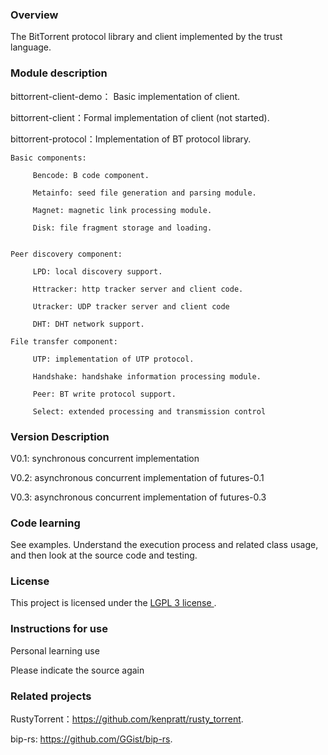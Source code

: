 ### Overview

The BitTorrent protocol library and client implemented by the trust language.


### Module description

bittorrent-client-demo： Basic implementation of client.

bittorrent-client：Formal implementation of client (not started).

bittorrent-protocol：Implementation of BT protocol library.

    Basic components:

         Bencode: B code component.

         Metainfo: seed file generation and parsing module.

         Magnet: magnetic link processing module.

         Disk: file fragment storage and loading.


    Peer discovery component:
  
         LPD: local discovery support.

         Httracker: http tracker server and client code.

         Utracker: UDP tracker server and client code

         DHT: DHT network support.

    File transfer component:

         UTP: implementation of UTP protocol.

         Handshake: handshake information processing module.

         Peer: BT write protocol support.

         Select: extended processing and transmission control


### Version Description

  V0.1: synchronous concurrent implementation

  V0.2: asynchronous concurrent implementation of futures-0.1

  V0.3: asynchronous concurrent implementation of futures-0.3


### Code learning

See examples. Understand the execution process and related class usage, and then look at the source code and testing.


### License

This project is licensed under the [ LGPL 3 license ].

[ LGPL 3 license ]: https://github.com/xin-water/bittorrent-project/blob/master/LICENSE


### Instructions for use

Personal learning use

Please indicate the source again


### Related projects

RustyTorrent：https://github.com/kenpratt/rusty_torrent.

bip-rs: https://github.com/GGist/bip-rs.
